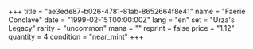 +++
title = "ae3ede87-b026-4781-81ab-8652664f8e41"
name = "Faerie Conclave"
date = "1999-02-15T00:00:00Z"
lang = "en"
set = "Urza's Legacy"
rarity = "uncommon"
mana = ""
reprint = false
price = "1.12"
quantity = 4
condition = "near_mint"
+++
